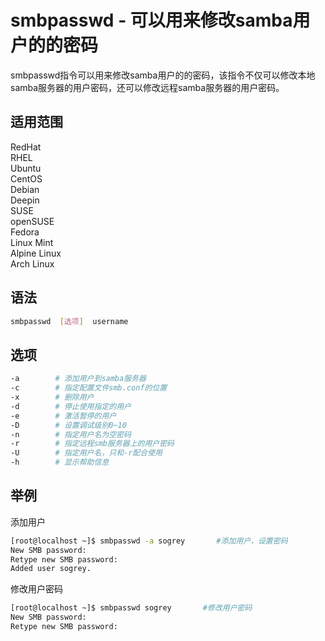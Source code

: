# smbpasswd - 可以用来修改samba用户的的密码

smbpasswd指令可以用来修改samba用户的的密码，该指令不仅可以修改本地samba服务器的用户密码，还可以修改远程samba服务器的用户密码。

## 适用范围

<!-- <div class="svg linux">Linux</div> -->
<div class="svg redhat">RedHat</div>
<div class="svg rhel">RHEL</div>
<div class="svg ubuntu">Ubuntu</div>
<div class="svg centos">CentOS</div>
<div class="svg debian">Debian</div>
<div class="svg deepin">Deepin</div>
<div class="svg suse">SUSE</div>
<div class="svg opensuse">openSUSE</div>
<div class="svg fedora">Fedora</div>
<div class="svg linuxmint">Linux Mint</div>
<!-- <div class="svg mxlinux">MX Linux</div> -->
<div class="svg alpinelinux">Alpine Linux</div>
<div class="svg archlinux">Arch Linux</div>

## 语法

``` bash
smbpasswd  [选项]  username
```

## 选项

``` bash
-a        # 添加用户到samba服务器
-c        # 指定配置文件smb.conf的位置
-x        # 删除用户
-d        # 停止使用指定的用户
-e        # 激活暂停的用户
-D        # 设置调试级别0~10
-n        # 指定用户名为空密码
-r        # 指定远程smb服务器上的用户密码
-U        # 指定用户名，只和-r配合使用
-h        # 显示帮助信息
```
## 举例

添加用户
``` bash
[root@localhost ~]$ smbpasswd -a sogrey       #添加用户，设置密码
New SMB password:
Retype new SMB password:
Added user sogrey.
```
修改用户密码
``` bash
[root@localhost ~]$ smbpasswd sogrey       #修改用户密码
New SMB password:
Retype new SMB password:
```

